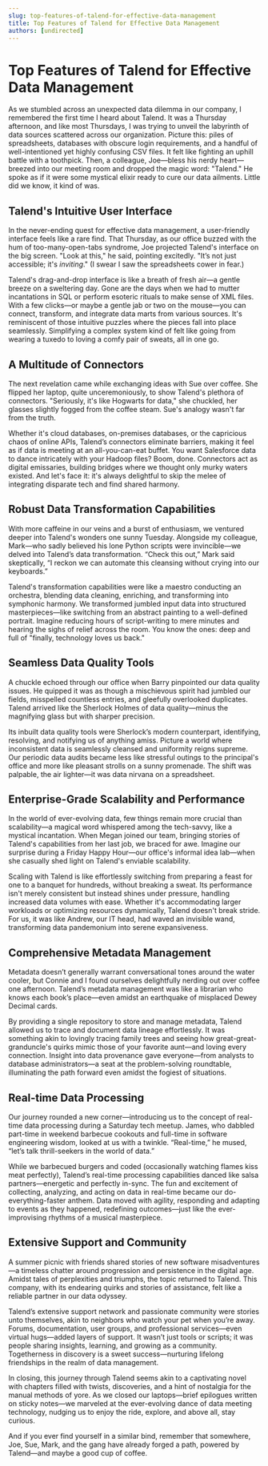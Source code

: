 ```yaml
---
slug: top-features-of-talend-for-effective-data-management
title: Top Features of Talend for Effective Data Management
authors: [undirected]
---
```



# Top Features of Talend for Effective Data Management

As we stumbled across an unexpected data dilemma in our company, I remembered the first time I heard about Talend. It was a Thursday afternoon, and like most Thursdays, I was trying to unveil the labyrinth of data sources scattered across our organization. Picture this: piles of spreadsheets, databases with obscure login requirements, and a handful of well-intentioned yet highly confusing CSV files. It felt like fighting an uphill battle with a toothpick. Then, a colleague, Joe—bless his nerdy heart—breezed into our meeting room and dropped the magic word: "Talend." He spoke as if it were some mystical elixir ready to cure our data ailments. Little did we know, it kind of was.

## Talend's Intuitive User Interface

In the never-ending quest for effective data management, a user-friendly interface feels like a rare find. That Thursday, as our office buzzed with the hum of too-many-open-tabs syndrome, Joe projected Talend's interface on the big screen. "Look at this," he said, pointing excitedly. "It’s not just accessible; it's *inviting*." (I swear I saw the spreadsheets cower in fear.)

Talend's drag-and-drop interface is like a breath of fresh air—a gentle breeze on a sweltering day. Gone are the days when we had to mutter incantations in SQL or perform esoteric rituals to make sense of XML files. With a few clicks—or maybe a gentle jab or two on the mouse—you can connect, transform, and integrate data marts from various sources. It's reminiscent of those intuitive puzzles where the pieces fall into place seamlessly. Simplifying a complex system kind of felt like going from wearing a tuxedo to loving a comfy pair of sweats, all in one go.

## A Multitude of Connectors

The next revelation came while exchanging ideas with Sue over coffee. She flipped her laptop, quite unceremoniously, to show Talend's plethora of connectors. "Seriously, it's like Hogwarts for data," she chuckled, her glasses slightly fogged from the coffee steam. Sue's analogy wasn't far from the truth.

Whether it's cloud databases, on-premises databases, or the capricious chaos of online APIs, Talend’s connectors eliminate barriers, making it feel as if data is meeting at an all-you-can-eat buffet. You want Salesforce data to dance intricately with your Hadoop files? Boom, done. Connectors act as digital emissaries, building bridges where we thought only murky waters existed. And let's face it: it's always delightful to skip the melee of integrating disparate tech and find shared harmony.

## Robust Data Transformation Capabilities

With more caffeine in our veins and a burst of enthusiasm, we ventured deeper into Talend's wonders one sunny Tuesday. Alongside my colleague, Mark—who sadly believed his lone Python scripts were invincible—we delved into Talend’s data transformation. “Check this out,” Mark said skeptically, “I reckon we can automate this cleansing without crying into our keyboards.”

Talend's transformation capabilities were like a maestro conducting an orchestra, blending data cleaning, enriching, and transforming into symphonic harmony. We transformed jumbled input data into structured masterpieces—like switching from an abstract painting to a well-defined portrait. Imagine reducing hours of script-writing to mere minutes and hearing the sighs of relief across the room. You know the ones: deep and full of "finally, technology loves us back."

## Seamless Data Quality Tools

A chuckle echoed through our office when Barry pinpointed our data quality issues. He quipped it was as though a mischievous spirit had jumbled our fields, misspelled countless entries, and gleefully overlooked duplicates. Talend arrived like the Sherlock Holmes of data quality—minus the magnifying glass but with sharper precision.

Its inbuilt data quality tools were Sherlock’s modern counterpart, identifying, resolving, and notifying us of anything amiss. Picture a world where inconsistent data is seamlessly cleansed and uniformity reigns supreme. Our periodic data audits became less like stressful outings to the principal's office and more like pleasant strolls on a sunny promenade. The shift was palpable, the air lighter—it was data nirvana on a spreadsheet.

## Enterprise-Grade Scalability and Performance

In the world of ever-evolving data, few things remain more crucial than scalability—a magical word whispered among the tech-savvy, like a mystical incantation. When Megan joined our team, bringing stories of Talend's capabilities from her last job, we braced for awe. Imagine our surprise during a Friday Happy Hour—our office's informal idea lab—when she casually shed light on Talend's enviable scalability.

Scaling with Talend is like effortlessly switching from preparing a feast for one to a banquet for hundreds, without breaking a sweat. Its performance isn't merely consistent but instead shines under pressure, handling increased data volumes with ease. Whether it's accommodating larger workloads or optimizing resources dynamically, Talend doesn't break stride. For us, it was like Andrew, our IT head, had waved an invisible wand, transforming data pandemonium into serene expansiveness.

## Comprehensive Metadata Management

Metadata doesn’t generally warrant conversational tones around the water cooler, but Connie and I found ourselves delightfully nerding out over coffee one afternoon. Talend’s metadata management was like a librarian who knows each book’s place—even amidst an earthquake of misplaced Dewey Decimal cards.

By providing a single repository to store and manage metadata, Talend allowed us to trace and document data lineage effortlessly. It was something akin to lovingly tracing family trees and seeing how great-great-granduncle's quirks mimic those of your favorite aunt—and loving every connection. Insight into data provenance gave everyone—from analysts to database administrators—a seat at the problem-solving roundtable, illuminating the path forward even amidst the fogiest of situations.

## Real-time Data Processing

Our journey rounded a new corner—introducing us to the concept of real-time data processing during a Saturday tech meetup. James, who dabbled part-time in weekend barbecue cookouts and full-time in software engineering wisdom, looked at us with a twinkle. “Real-time,” he mused, “let’s talk thrill-seekers in the world of data.”

While we barbecued burgers and coded (occasionally watching flames kiss meat perfectly), Talend’s real-time processing capabilities danced like salsa partners—energetic and perfectly in-sync. The fun and excitement of collecting, analyzing, and acting on data in real-time became our do-everything-faster anthem. Data moved with agility, responding and adapting to events as they happened, redefining outcomes—just like the ever-improvising rhythms of a musical masterpiece.

## Extensive Support and Community

A summer picnic with friends shared stories of new software misadventures—a timeless chatter around progression and persistence in the digital age. Amidst tales of perplexities and triumphs, the topic returned to Talend. This company, with its endearing quirks and stories of assistance, felt like a reliable partner in our data odyssey.

Talend’s extensive support network and passionate community were stories unto themselves, akin to neighbors who watch your pet when you’re away. Forums, documentation, user groups, and professional services—even virtual hugs—added layers of support. It wasn’t just tools or scripts; it was people sharing insights, learning, and growing as a community. Togetherness in discovery is a sweet success—nurturing lifelong friendships in the realm of data management.

In closing, this journey through Talend seems akin to a captivating novel with chapters filled with twists, discoveries, and a hint of nostalgia for the manual methods of yore. As we closed our laptops—brief epilogues written on sticky notes—we marveled at the ever-evolving dance of data meeting technology, nudging us to enjoy the ride, explore, and above all, stay curious.

And if you ever find yourself in a similar bind, remember that somewhere, Joe, Sue, Mark, and the gang have already forged a path, powered by Talend—and maybe a good cup of coffee.